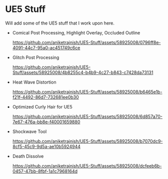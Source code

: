 # UE5 Stuff
 Will add some of the UE5 stuff that I work upon here.

 * Comical Post Processing, Highlight Overlay, Occluded Outline

   https://github.com/aniketrajnish/UE5-Stuff/assets/58925008/0796ff8e-4091-44c7-95a0-ac451749c6ce

* Glitch Post Processing

  https://github.com/aniketrajnish/UE5-Stuff/assets/58925008/4b8255c4-b4b9-4c27-b843-c7428da73131

* Heat Wave Distortion

  https://github.com/aniketrajnish/UE5-Stuff/assets/58925008/b6465e1b-f21f-4492-86d7-732681ee0b30

* Optimized Curly Hair for UE5

  https://github.com/aniketrajnish/UE5-Stuff/assets/58925008/6d857a70-7e67-476a-bb8e-f40001659880

* Shockwave Tool

  https://github.com/aniketrajnish/UE5-Stuff/assets/58925008/b7070dc9-8cf5-45c9-9d5a-ae10b5924944

* Death Dissolve

  https://github.com/aniketrajnish/UE5-Stuff/assets/58925008/dcfeeb6b-0457-47bb-8fbf-1a1c7968164d

